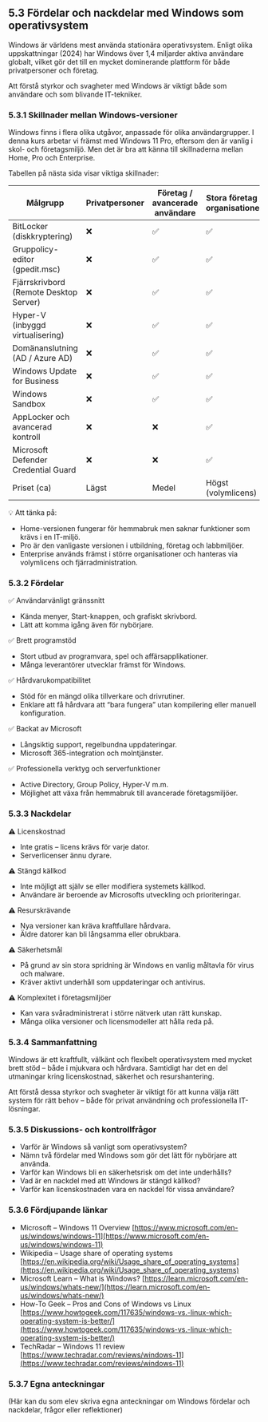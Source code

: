 ## 5.3 Fördelar och nackdelar med Windows som operativsystem

Windows är världens mest använda stationära operativsystem. Enligt olika uppskattningar (2024) har Windows över 1,4 miljarder aktiva användare globalt, vilket gör det till en mycket dominerande plattform för både privatpersoner och företag.

Att förstå styrkor och svagheter med Windows är viktigt både som användare och som blivande IT-tekniker.

### 5.3.1 Skillnader mellan Windows-versioner

Windows finns i flera olika utgåvor, anpassade för olika användargrupper. I denna kurs arbetar vi främst med Windows 11 Pro, eftersom den är vanlig i skol- och företagsmiljö. Men det är bra att känna till skillnaderna mellan Home, Pro och Enterprise.

Tabellen på nästa sida visar viktiga skillnader:

| Målgrupp | Privatpersoner | Företag / avancerade användare | Stora företag / organisationer |
| --- | --- | --- | --- |
| BitLocker (diskkryptering) | ❌ | ✅ | ✅ |
| Gruppolicy-editor (gpedit.msc) | ❌ | ✅ | ✅ |
| Fjärrskrivbord (Remote Desktop Server) | ❌ | ✅ | ✅ |
| Hyper-V (inbyggd virtualisering) | ❌ | ✅ | ✅ |
| Domänanslutning (AD / Azure AD) | ❌ | ✅ | ✅ |
| Windows Update for Business | ❌ | ✅ | ✅ |
| Windows Sandbox | ❌ | ✅ | ✅ |
| AppLocker och avancerad kontroll | ❌ | ❌ | ✅ |
| Microsoft Defender Credential Guard | ❌ | ❌ | ✅ |
| Priset (ca) | Lägst | Medel | Högst (volymlicens) |

💡 Att tänka på:

- Home-versionen fungerar för hemmabruk men saknar funktioner som krävs i en IT-miljö.
- Pro är den vanligaste versionen i utbildning, företag och labbmiljöer.
- Enterprise används främst i större organisationer och hanteras via volymlicens och fjärradministration.

### 5.3.2 Fördelar

✅ Användarvänligt gränssnitt

- Kända menyer, Start-knappen, och grafiskt skrivbord.
- Lätt att komma igång även för nybörjare.

✅ Brett programstöd

- Stort utbud av programvara, spel och affärsapplikationer.
- Många leverantörer utvecklar främst för Windows.

✅ Hårdvarukompatibilitet

- Stöd för en mängd olika tillverkare och drivrutiner.
- Enklare att få hårdvara att “bara fungera” utan kompilering eller manuell konfiguration.

✅ Backat av Microsoft

- Långsiktig support, regelbundna uppdateringar.
- Microsoft 365-integration och molntjänster.

✅ Professionella verktyg och serverfunktioner

- Active Directory, Group Policy, Hyper-V m.m.
- Möjlighet att växa från hemmabruk till avancerade företagsmiljöer.

### 5.3.3 Nackdelar

⚠️ Licenskostnad

- Inte gratis – licens krävs för varje dator.
- Serverlicenser ännu dyrare.

⚠️ Stängd källkod

- Inte möjligt att själv se eller modifiera systemets källkod.
- Användare är beroende av Microsofts utveckling och prioriteringar.

⚠️ Resurskrävande

- Nya versioner kan kräva kraftfullare hårdvara.
- Äldre datorer kan bli långsamma eller obrukbara.

⚠️ Säkerhetsmål

- På grund av sin stora spridning är Windows en vanlig måltavla för virus och malware.
- Kräver aktivt underhåll som uppdateringar och antivirus.

⚠️ Komplexitet i företagsmiljöer

- Kan vara svåradministrerat i större nätverk utan rätt kunskap.
- Många olika versioner och licensmodeller att hålla reda på.

### 5.3.4 Sammanfattning

Windows är ett kraftfullt, välkänt och flexibelt operativsystem med mycket brett stöd – både i mjukvara och hårdvara. Samtidigt har det en del utmaningar kring licenskostnad, säkerhet och resurshantering.

Att förstå dessa styrkor och svagheter är viktigt för att kunna välja rätt system för rätt behov – både för privat användning och professionella IT-lösningar.

### 

### 5.3.5 Diskussions- och kontrollfrågor

- Varför är Windows så vanligt som operativsystem?
- Nämn två fördelar med Windows som gör det lätt för nybörjare att använda.
- Varför kan Windows bli en säkerhetsrisk om det inte underhålls?
- Vad är en nackdel med att Windows är stängd källkod?
- Varför kan licenskostnaden vara en nackdel för vissa användare?

### 

### 5.3.6 Fördjupande länkar

- Microsoft – Windows 11 Overview [https://www.microsoft.com/en-us/windows/windows-11](https://www.microsoft.com/en-us/windows/windows-11)
- Wikipedia – Usage share of operating systems [https://en.wikipedia.org/wiki/Usage_share_of_operating_systems](https://en.wikipedia.org/wiki/Usage_share_of_operating_systems)
- Microsoft Learn – What is Windows? [https://learn.microsoft.com/en-us/windows/whats-new/](https://learn.microsoft.com/en-us/windows/whats-new/)
- How-To Geek – Pros and Cons of Windows vs Linux [https://www.howtogeek.com/117635/windows-vs.-linux-which-operating-system-is-better/](https://www.howtogeek.com/117635/windows-vs.-linux-which-operating-system-is-better/)
- TechRadar – Windows 11 review [https://www.techradar.com/reviews/windows-11](https://www.techradar.com/reviews/windows-11)

### 

### 5.3.7 Egna anteckningar

(Här kan du som elev skriva egna anteckningar om Windows fördelar och nackdelar, frågor eller reflektioner)
